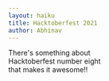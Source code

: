 ```yaml
---
layout: haiku
title: Hacktoberfest 2021
author: Abhinav
---
```

There's something about<br>
Hacktoberfest number eight<br>
that makes it awesome!!<br>
